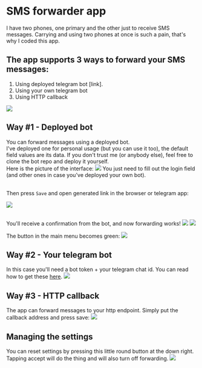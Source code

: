 # SMS forwarder app
I have two phones, one primary and the other just to receive SMS messages. Carrying and using two 
phones at once is such a pain, that's why I coded this app.

## The app supports 3 ways to forward your SMS messages:
1. Using deployed telegram bot [link].
2. Using your own telegram bot
3. Using HTTP callback

![](screenshots/main_screen.jpg)


## Way #1 - Deployed bot
You can forward messages using a deployed bot.
<br>I've deployed one for personal usage (but you can use it too), the default field values are its data. 
If you don't trust me (or anybody else), feel free to clone the bot repo and deploy it yourself.
<br>Here is the picture of the interface:
![](screenshots/deployed_bot.jpg)
You just need to fill out the login field (and other ones in case you've deployed your own bot).

<br>Then press `Save` and open generated link in the browser or telegram app:<p>
![](screenshots/deployed_bot_url.jpg)

<br>You'll receive a confirmation from the bot, and now forwarding works!
![](screenshots/confirmation.jpg)
![](screenshots/test_msg.jpg)

The button in the main menu becomes green:
![](screenshots/deployed_bot_success.jpg)


## Way #2 - Your telegram bot
In this case you'll need a bot token + your telegram chat id. 
You can read how to get these [here](https://core.telegram.org/bots).
![](screenshots/telegram_bot.jpg)


## Way #3 - HTTP callback
The app can forward messages to your http endpoint. Simply put the callback address and press save:
![](screenshots/http_callback.jpg)


## Managing the settings
You can reset settings by pressing this little round button at the down right. 
Tapping accept will do the thing and will also turn off forwarding.
![](screenshots/reset_settings_popup.jpg)
